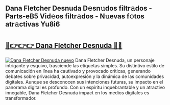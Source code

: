 ## Dana Fletcher Desnuda D𝚎sn𝚞dos filtr𝚊dos - Parts-eB5 Vid𝚎os filtr𝚊dos - N𝚞evas f𝚘tos atr𝚊ctivas Yu8i6

# <h2><a href="http://mb1ow9z.tromn.icu/?c=Dana+Fletcher+Desnuda">🔗👉👉👉 Dana Fletcher Desnuda 🔗🔗</a></h2>

[![Dana Fletcher Desnuda nuevo](https://i.imgur.com/pEAQMta.gif)](http://mb1ow9z.tromn.icu/?c=Dana+Fletcher+Desnuda)
Dana Fletcher Desnuda, un personaje intrigante y esquivo, trasciende las etiquetas simples. Su distintivo estilo de comunicación en línea ha cautivado y provocado críticas, generando debates sobre privacidad, autoexpresión y la dinámica de las comunidades digitales. Aunque se desconocen sus intenciones futuras, su impacto en el panorama digital es profundo. Con un espíritu inquebrantable y un atractivo innegable, Dana Fletcher Desnuda impact en los medios digitales es transformador.
